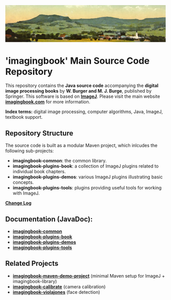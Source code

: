 ![frankenburg-1918-960x200k.png](docs/img/443892583-frankenburg-1918-960x200k.png)

# 'imagingbook' Main Source Code Repository

This repository contains the **Java source code** accompanying the 
**digital image processing books** by **W. Burger and M. J. Burge**, 
published by Springer. This software is based on **[ImageJ](http://rsbweb.nih.gov/ij/index.html)**.
Please visit the main website **[imagingbook.com](https://imagingbook.com/)** for more information.

**Index terms:** digital image processing, computer algorithms, Java, ImageJ, textbook support.

## Repository Structure

The source code is built as a modular Maven project, which inlcudes the following sub-projects:

* **imagingbook-common**: the common library.
* **imagingbook-plugins-book**: a collection of ImageJ plugins related to individual book chapters.
* **imagingbook-plugins-demos**: various ImageJ plugins illustrating basic concepts.
* **imagingbook-plugins-tools**: plugins providing useful tools for working with ImageJ.

[**Change Log**](CHANGES.md)

## Documentation (JavaDoc):

* [**imagingbook-common**](https://imagingbook.github.io/imagingbook-public/imagingbook-common/javadoc)
* [**imagingbook-plugins-book**](https://imagingbook.github.io/imagingbook-public/imagingbook-plugins-book/javadoc)
* [**imagingbook-plugins-demos**](https://imagingbook.github.io/imagingbook-public/imagingbook-plugins-demos/javadoc)
* [**imagingbook-plugins-tools**](https://imagingbook.github.io/imagingbook-public/imagingbook-plugins-tools/javadoc)


## Related Projects

* **[imagingbook-maven-demo-project](https://github.com/imagingbook/imagingbook-maven-demo-project)** (minimal Maven setup for ImageJ + imagingbook-library)
* **[imagingbook-calibrate](https://github.com/imagingbook/imagingbook-calibrate)** (camera calibration)
* **[imagingbook-violajones](https://github.com/imagingbook/imagingbook-violajones)** (face detection)
